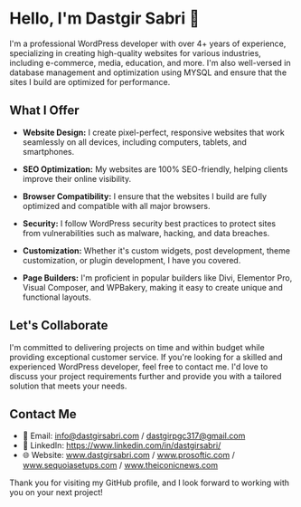 # Hello, I'm Dastgir Sabri 👋

I'm a professional WordPress developer with over 4+ years of experience, specializing in creating high-quality websites for various industries, including e-commerce, media, education, and more. I'm also well-versed in database management and optimization using MYSQL and ensure that the sites I build are optimized for performance.

## What I Offer

- **Website Design:** I create pixel-perfect, responsive websites that work seamlessly on all devices, including computers, tablets, and smartphones.

- **SEO Optimization:** My websites are 100% SEO-friendly, helping clients improve their online visibility.

- **Browser Compatibility:** I ensure that the websites I build are fully optimized and compatible with all major browsers.

- **Security:** I follow WordPress security best practices to protect sites from vulnerabilities such as malware, hacking, and data breaches.

- **Customization:** Whether it's custom widgets, post development, theme customization, or plugin development, I have you covered.

- **Page Builders:** I'm proficient in popular builders like Divi, Elementor Pro, Visual Composer, and WPBakery, making it easy to create unique and functional layouts.

## Let's Collaborate

I'm committed to delivering projects on time and within budget while providing exceptional customer service. If you're looking for a skilled and experienced WordPress developer, feel free to contact me. I'd love to discuss your project requirements further and provide you with a tailored solution that meets your needs.

## Contact Me

- 📧 Email: info@dastgirsabri.com / dastgirpgc317@gmail.com
- 🔗 LinkedIn: https://www.linkedin.com/in/dastgirsabri/
- 🌐 Website: www.dastgirsabri.com / www.prosoftic.com / www.sequoiasetups.com / www.theiconicnews.com

Thank you for visiting my GitHub profile, and I look forward to working with you on your next project!

